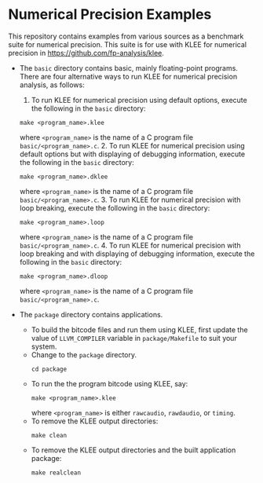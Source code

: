 # Numerical Precision Examples

This repository contains examples from various sources as a benchmark
suite for numerical precision. This suite is for use with KLEE for
numerical precision in https://github.com/fp-analysis/klee.

* The `basic` directory contains basic, mainly floating-point programs. There are four alternative ways to run KLEE for numerical precision analysis, as follows:
  1. To run KLEE for numerical precision using default options, execute the following in the `basic` directory:
  ```
  make <program_name>.klee
  ```
  where `<program_name>` is the name of a C program file `basic/<program_name>.c`.
  2. To run KLEE for numerical precision using default options but with displaying of debugging information, execute the following in the `basic` directory:
  ```
  make <program_name>.dklee
  ```
  where `<program_name>` is the name of a C program file `basic/<program_name>.c`.
  3. To run KLEE for numerical precision with loop breaking, execute the following in the `basic` directory:
  ```
  make <program_name>.loop
  ```
  where `<program_name>` is the name of a C program file `basic/<program_name>.c`.
  4. To run KLEE for numerical precision with loop breaking and with displaying of debugging information, execute the following in the `basic` directory:
  ```
  make <program_name>.dloop
  ```
  where `<program_name>` is the name of a C program file `basic/<program_name>.c`.
  
* The `package` directory contains applications.
   * To build the bitcode files and run them using KLEE, first update the value of `LLVM_COMPILER` variable in `package/Makefile` to suit your system.
   * Change to the `package` directory.
     ```
     cd package
     ```
   * To run the the program bitcode using KLEE, say:
     ```
     make <program_name>.klee
     ```
     where `<program_name>` is either `rawcaudio`, `rawdaudio`, or `timing`.
   * To remove the KLEE output directories:
     ```
     make clean
     ```
   * To remove the KLEE output directories and the built application package:
     ```
     make realclean
     ```
     
